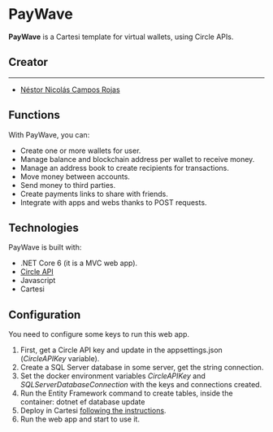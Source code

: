 # PayWave

**PayWave** is a Cartesi template for virtual wallets, using Circle APIs.

## Creator
----

- [Néstor Nicolás Campos Rojas](https://www.linkedin.com/in/nescampos/)

## Functions

With PayWave, you can:
- Create one or more wallets for user.
- Manage balance and blockchain address per wallet to receive money.
- Manage an address book to create recipients for transactions.
- Move money between accounts.
- Send money to third parties.
- Create payments links to share with friends.
- Integrate with apps and webs thanks to POST requests.

## Technologies

PayWave is built with:
- .NET Core 6 (it is a MVC web app).
- [Circle API](https://developers.circle.com/)
- Javascript
- Cartesi

## Configuration

You need to configure some keys to run this web app.

1. First, get a Circle API key and update in the appsettings.json (_CircleAPIKey_ variable).
2. Create a SQL Server database in some server, get the string connection.
3. Set the docker environment variables _CircleAPIKey_ and _SQLServerDatabaseConnection_ with the keys and connections created.
4. Run the Entity Framework command to create tables, inside the container: dotnet ef database update
5. Deploy in Cartesi [following the instructions](https://github.com/cartesi/DevGuide/tree/main).
6. Run the web app and start to use it.
